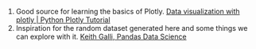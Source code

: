 1. Good source for learning the basics of Plotly.
[Data visualization with plotly | Python Plotly Tutorial](https://www.youtube.com/watch?v=87jyeklhTH8)
2. Inspiration for the random dataset generated here and some things we can explore with it.
[Keith Galli, Pandas Data Science](https://github.com/KeithGalli/Pandas-Data-Science-Tasks)
